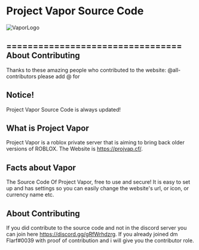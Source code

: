 # Project Vapor Source Code
![VaporLogo](https://github.com/FlarfGithub/Project-Vapor-Source-Code/blob/main/Website/img/logo.png?raw=true)

=================================
About Contributing
---------------
Thanks to these amazing people who contributed to the website:
@all-contributors please add @<username> for <contributions>

Notice!
---------------
Project Vapor Source Code is always updated!

What is Project Vapor
---------------
Project Vapor is a roblox private server that is aiming to bring back older versions of ROBLOX. The Website is https://projvap.cf/.

Facts about Vapor
---------------
The Source Code Of Project Vapor, free to use and secure!
It is easy to set up and has settings so you can easily change the website's url, or icon, or currency name etc.

About Contributing
---------------
If you did contribute to the source code and not in the discord server you can join here https://discord.gg/gRfWrhdzrg. If you already joined dm Flarf#0039 with proof of contribution and i will give you the contributor role.
